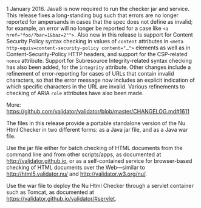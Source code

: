 
1 January 2016.
Java8 is now required to run the checker jar and service. This release fixes a
long-standing bug such that errors are no longer reported for ampersands in
cases that the spec does not define as invalid; for example, an error will no
longer be reported for a case like `<a href="foo/?bar=1&baz=2"">`. Also new in
this release is support for Content Security Policy syntax checking in values of
`content` attributes in `<meta http-equiv=content-security-policy content="…">`
elements as well as in Content-Security-Policy HTTP headers, and support for the
CSP-related `nonce` attribute. Support for Subresource Integrity-related syntax
checking has also been added, for the `integrity` attribute. Other changes
include a refinement of error-reporting for cases of URLs that contain invalid
characters, so that the error message now includes an explicit indication of
which specific characters in the URL are invalid. Various refinements to
checking of ARIA `role` attributes have also been made.

More: https://github.com/validator/validator/blob/master/CHANGELOG.md#1611

The files in this release provide a portable standalone version of the Nu Html
Checker in two different forms: as a Java jar file, and as a Java war file.

Use the jar file either for batch checking of HTML documents from the command
line and from other scripts/apps, as documented at http://validator.github.io,
or as a self-contained service for browser-based checking of HTML documents over
the Web—similar to http://html5.validator.nu/ and http://validator.w3.org/nu/.

Use the war file to deploy the Nu Html Checker through a servlet container such
as Tomcat, as documented at https://validator.github.io/validator/#servlet.
